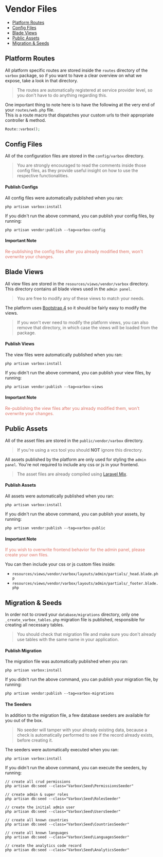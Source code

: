 # Vendor Files

- [Platform Routes](#platform-routes)
- [Config Files](#config-files)
- [Blade Views](#blade-views)
- [Public Assets](#public-assets)
- [Migration & Seeds](#migration-seeds)

<a name="platform-routes"></a>
## Platform Routes

All platform specific routes are stored inside the `routes` directory of the `varbox` package, so if you want to have a clear overview on what we expose, take a look in that directory.

> The routes are automatically registered at service provider level, so you don't have to do anything regarding this. 

One important thing to note here is to have the following at the very end of your `routes/web.php` file.   
This is a route macro that dispatches your custom urls to their appropriate controller & method.

```php
Route::varbox();
```

<a name="config-files"></a>
## Config Files

All of the configuration files are stored in the `config/varbox` directory. 

> You are strongly encouraged to read the comments inside those config files, as they provide useful insight on how to use the respective functionalities.

<a name="publish-configs"></a>
#### Publish Configs

All config files were automatically published when you ran:

```
php artisan varbox:install
``` 

If you didn't run the above command, you can publish your config files, by running:

```
php artisan vendor:publish --tag=varbox-config
```

<a name="configs-important-note"></a>
#### Important Note

<p style="color: #DD7467;">
    Re-publishing the config files after you already modified them, won't overwrite your changes.
</p>

<a name="blade-views"></a>
## Blade Views

All view files are stored in the `resources/views/vendor/varbox` directory.   
This directory contains all blade views used in the `admin panel`.   

> You are free to modify any of these views to match your needs.

The platform uses <a href="https://getbootstrap.com/docs/4.1" target="_blank">Bootstrap 4</a> so it should be fairly easy to modify the views.

> If you won't ever need to modify the platform views, you can also remove that directory, in which case the views will be loaded from the package.

<a name="publish-views"></a>
#### Publish Views

The view files were automatically published when you ran:

```
php artisan varbox:install
``` 

If you didn't run the above command, you can publish your view files, by running:

```
php artisan vendor:publish --tag=varbox-views
```

<a name="views-important-note"></a>
#### Important Note

<p style="color: #DD7467;">
    Re-publishing the view files after you already modified them, won't overwrite your changes.
</p>

<a name="public-assets"></a>
## Public Assets

All of the asset files are stored in the `public/vendor/varbox` directory.   

> If you're using a vcs tool you should **NOT** ignore this directory.

All assets published by the platform are only used for styling the `admin panel`. You're not required to include any css or js in your frontend.

> The asset files are already compiled using <a href="https://laravel.com/docs/7.x/mix" target="_blank">Laravel Mix</a>.   

<a name="publish-assets"></a>
#### Publish Assets

All assets were automatically published when you ran:

```
php artisan varbox:install
``` 

If you didn't run the above command, you can publish your assets, by running:

```
php artisan vendor:publish --tag=varbox-public
```

<a name="assets-important-note"></a>
#### Important Note

<p style="color: #DD7467; margin-bottom: 0;">
    If you wish to overwrite frontend behavior for the admin panel, please create your own files.
</p>

You can then include your css or js custom files inside:
- `resources/views/vendor/varbox/layouts/admin/partials/_head.blade.php`
- `resources/views/vendor/varbox/layouts/admin/partials/_footer.blade.php` 

<a name="migration-seeds"></a>
## Migration & Seeds

In order not to crowd your `database/migrations` directory, only one `_create_varbox_tables.php` migration file is published, responsible for creating all necessary tables.

> You should check that migration file and make sure you don't already use tables with the same name in your application.

<a name="publish-migration"></a>
#### Publish Migration

The migration file was automatically published when you ran:

```
php artisan varbox:install
``` 

If you didn't run the above command, you can publish your migration file, by running:

```
php artisan vendor:publish --tag=varbox-migrations
```

<a name="the-seeders"></a>
#### The Seeders

In addition to the migration file, a few database seeders are available for you out of the box.   

> No seeder will tamper with your already existing data, because a check is automatically performed to see if the record already exists, before creating it.

The seeders were automatically executed when you ran:

```
php artisan varbox:install
``` 

If you didn't run the above command, you can execute the seeders, by running:

```
// create all crud permissions
php artisan db:seed --class="Varbox\Seed\PermissionsSeeder"

// create admin & super roles
php artisan db:seed --class="Varbox\Seed\RolesSeeder"

// create the initial admin user
php artisan db:seed --class="Varbox\Seed\UsersSeeder"

// create all known countries
php artisan db:seed --class="Varbox\Seed\CountriesSeeder"

// create all known languages
php artisan db:seed --class="Varbox\Seed\LanguagesSeeder"

// create the analytics code record
php artisan db:seed --class="Varbox\Seed\AnalyticsSeeder"
```
